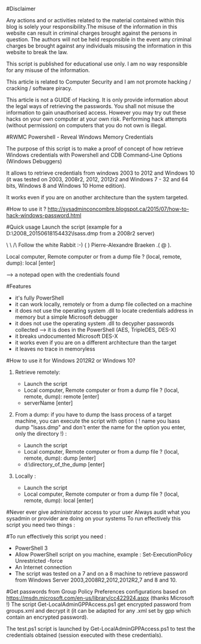 #Disclaimer

Any actions and or activities related to the material contained within this blog is solely your responsibility.The misuse of the information in this website can result in criminal charges brought against the persons in question. The authors will not be held responsible in the event any criminal charges be brought against any individuals misusing the information in this website to break the law.

This script is published for educational use only. I am no way responsible for any misuse of the information.

This article is related to Computer Security and I am not promote hacking / cracking / software piracy.

This article is not a GUIDE of Hacking. It is only provide information about the legal ways of retrieving the passwords. You shall not misuse the information to gain unauthorised access. However you may try out these hacks on your own computer at your own risk. Performing hack attempts (without permission) on computers that you do not own is illegal.

#RWMC
Powershell - Reveal Windows Memory Credentials

The purpose of this script is to make a proof of concept of how retrieve Windows credentials with Powershell and CDB Command-Line Options (Windows Debuggers)

It allows to retrieve credentials from windows 2003 to 2012 and Windows 10 (it was tested on 2003, 2008r2, 2012, 2012r2 and Windows 7 - 32 and 64 bits, Windows 8 and Windows 10 Home edition).

It works even if you are on another architecture than the system targeted.

#How to use it ?
http://sysadminconcombre.blogspot.ca/2015/07/how-to-hack-windows-password.html

#Quick usage
Launch the script (example for a D:\2008_20150618154432\lsass.dmp from a 2008r2 server)

\ \ /\ Follow the white Rabbit :-) ( ) Pierre-Alexandre Braeken .( @ ).

Local computer, Remote computer or from a dump file ? (local, remote, dump): local [enter]

--> a notepad open with the credentials found

#Features
* it's fully PowerShell
* it can work locally, remotely or from a dump file collected on a machine
* it does not use the operating system .dll to locate credentials address in memory but a simple Microsoft debugger
* it does not use the operating system .dll to decypher passwords collected --> it is does in the PowerShell (AES, TripleDES, DES-X)
* it breaks undocumented Microsoft DES-X
* it works even if you are on a different architecture than the target
* it leaves no trace in memoryless

#How to use it for Windows 2012R2 or Windows 10?
1) Retrieve remotely: 

	* Launch the script 
	* Local computer, Remote computer or from a dump file ? (local, remote, dump): remote [enter]
	* serverName [enter] 

2) From a dump: if you have to dump the lsass process of a target machine, you can execute the script with option ( ! name you lsass dump "lsass.dmp" and don't enter the name for the option you enter, only the directory !) :

	* Launch the script 
	* Local computer, Remote computer or from a dump file ? (local, remote, dump): dump [enter]
	* d:\directory_of_the_dump [enter] 

3) Locally :

	* Launch the script 
	* Local computer, Remote computer or from a dump file ? (local, remote, dump): local [enter]

#Never ever give administrator access to your user
Always audit what you sysadmin or provider are doing on your systems
To run effectively this script you need two things :

#To run effectively this script you need :

* PowerShell 3
* Allow PowerShell script on you machine, example : Set-ExecutionPolicy Unrestricted -force
* An Internet connection
* The script was tested on a 7 and on a 8 machine to retrieve password from Windows Server 2003,2008R2,2012,2012R2,7 and 8 and 10.

#Get passwords from Group Policy Preferences configurations
based on https://msdn.microsoft.com/en-us/library/cc422924.aspx (thanks Microsoft !)
The script Get-LocalAdminGPPAccess.ps1 get encrypted password from groups.xml and decrypt it (it can be adapted for any .xml set by gpp which contain an encrypted password).

The test.ps1 script is launched by Get-LocalAdminGPPAccess.ps1 to test the credentials obtained (session executed with these credentials).


